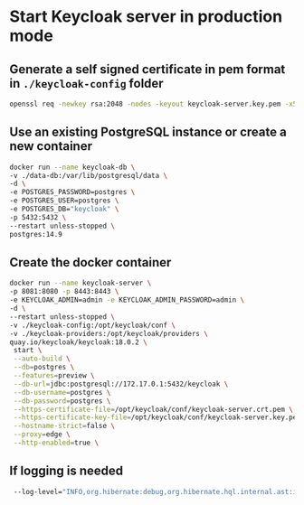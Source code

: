 # Start Keycloak server in production mode 

## Generate a self signed certificate in pem format in `./keycloak-config` folder 
```bash
openssl req -newkey rsa:2048 -nodes -keyout keycloak-server.key.pem -x509 -days 3650 -out keycloak-server.crt.pem
```

## Use an existing PostgreSQL instance or create a new container
```bash
docker run --name keycloak-db \
-v ./data-db:/var/lib/postgresql/data \
-d \
-e POSTGRES_PASSWORD=postgres \
-e POSTGRES_USER=postgres \
-e POSTGRES_DB="keycloak" \
-p 5432:5432 \
--restart unless-stopped \
postgres:14.9
```

## Create the docker container
```bash
docker run --name keycloak-server \
-p 8081:8080 -p 8443:8443 \
-e KEYCLOAK_ADMIN=admin -e KEYCLOAK_ADMIN_PASSWORD=admin \
-d \
--restart unless-stopped \
-v ./keycloak-config:/opt/keycloak/conf \
-v ./keycloak-providers:/opt/keycloak/providers \
quay.io/keycloak/keycloak:18.0.2 \
 start \
 --auto-build \
 --db=postgres \
 --features=preview \
 --db-url=jdbc:postgresql://172.17.0.1:5432/keycloak \
 --db-username=postgres \
 --db-password=postgres \
 --https-certificate-file=/opt/keycloak/conf/keycloak-server.crt.pem \
 --https-certificate-key-file=/opt/keycloak/conf/keycloak-server.key.pem \
 --hostname-strict=false \
 --proxy=edge \
 --http-enabled=true \
```

## If logging is needed
```bash
 --log-level="INFO,org.hibernate:debug,org.hibernate.hql.internal.ast:info"
```